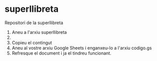 # superllibreta
Repositori de la superllibreta

1) Aneu a l'arxiu superllibreta
2)
3) Copieu el contingut
4) Aneu al vostre arxiu Google Sheets i enganxeu-lo a l'arxiu codigo.gs
5) Refresque el document i ja el tindreu funcionant.

